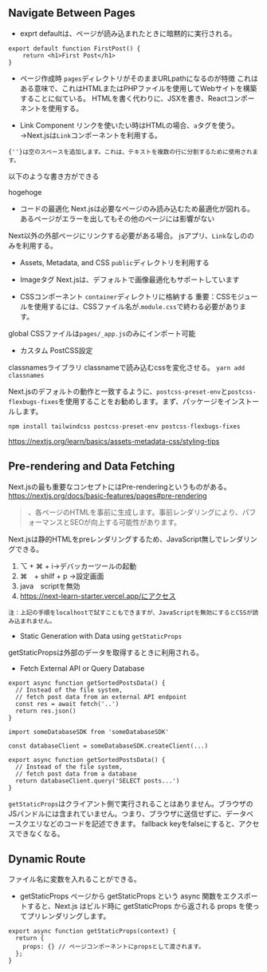 ## Navigate Between Pages
- exprt defaultは、ページが読み込まれたときに暗黙的に実行される。
```
export default function FirstPost() {
    return <h1>First Post</h1>
}
```

- ページ作成時
`pages`ディレクトリがそのままURLpathになるのが特徴
これはある意味で、これはHTMLまたはPHPファイルを使用してWebサイトを構築することに似ている。 HTMLを書く代わりに、JSXを書き、Reactコンポーネントを使用する。

- Link Component
リンクを使いたい時はHTMLの場合、`a`タグを使う。
→Next.jsは`Link`コンポーネントを利用する。

```
{''}は空のスペースを追加します。これは、テキストを複数の行に分割するために使用されます。
```
以下のような書き方ができる
<Link href="">
<a>
hogehoge
</a>
</Link>

- コードの最適化
Next.jsは必要なページのみ読み込むため最適化が図れる。
あるページがエラーを出してもその他のページには影響がない

Next以外の外部ページにリンクする必要がある場合。 jsアプリ、`Link`なしの<a>のみを利用する。

- Assets, Metadata, and CSS
`public`ディレクトリを利用する


- Imageタグ
Next.jsは、デフォルトで画像最適化もサポートしています

- CSSコンポーネント
`container`ディレクトリに格納する
重要：CSSモジュールを使用するには、CSSファイル名が.`module.css`で終わる必要があります。


global CSSファイルは`pages/_app.js`のみにインポート可能

- カスタム PostCSS設定

classnamesライブラリ
classnameで読み込むcssを変化させる。
```yarn add classnames```

Next.jsのデフォルトの動作と一致するように、`postcss-preset-env`と`postcss-flexbugs-fixes`を使用することをお勧めします。まず、パッケージをインストールします。

```
npm install tailwindcss postcss-preset-env postcss-flexbugs-fixes
```

https://nextjs.org/learn/basics/assets-metadata-css/styling-tips

## Pre-rendering and Data Fetching

Next.jsの最も重要なコンセプトにはPre-renderingというものがある。
https://nextjs.org/docs/basic-features/pages#pre-rendering
>、各ページのHTMLを事前に生成します。事前レンダリングにより、パフォーマンスとSEOが向上する可能性があります。

Next.jsは静的HTMLをpreレンダリングするため、JavaScript無しでレンダリングできる。

1. ⌥ + ⌘ + i→デバッカーツールの起動
2. ⌘　+ shilf + p →設定画面
3. java　scriptを無効
4. https://next-learn-starter.vercel.app/にアクセス

```注：上記の手順をlocalhostで試すこともできますが、JavaScriptを無効にするとCSSが読み込まれません。```

- Static Generation with Data using `getStaticProps`

getStaticPropsは外部のデータを取得するときに利用される。

- Fetch External API or Query Database

```
export async function getSortedPostsData() {
  // Instead of the file system,
  // fetch post data from an external API endpoint
  const res = await fetch('..')
  return res.json()
}
```

```
import someDatabaseSDK from 'someDatabaseSDK'

const databaseClient = someDatabaseSDK.createClient(...)

export async function getSortedPostsData() {
  // Instead of the file system,
  // fetch post data from a database
  return databaseClient.query('SELECT posts...')
}
```

`getStaticProps`はクライアント側で実行されることはありません。ブラウザのJSバンドルには含まれていません。つまり、ブラウザに送信せずに、データベースクエリなどのコードを記述できます。
fallback keyをfalseにすると、アクセスできなくなる。

## Dynamic Route
ファイル名に変数を入れることができる。
- getStaticProps
ページから getStaticProps という async 関数をエクスポートすると、Next.js はビルド時に getStaticProps から返される props を使ってプリレンダリングします。

```
export async function getStaticProps(context) {
  return {
    props: {} // ページコンポーネントにpropsとして渡されます。
  };
}
```

